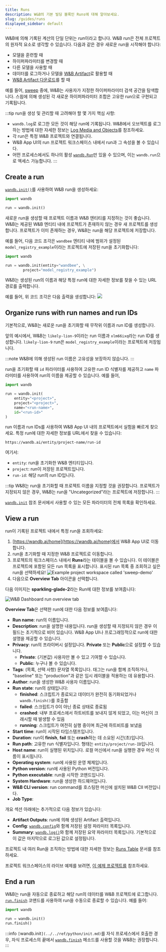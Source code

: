 ```yaml
---
title: Runs
description: W&B의 기본 빌딩 블록인 Runs에 대해 알아보세요.
slug: /guides/runs
displayed_sidebar: default
---
```


W&B에 의해 기록된 계산의 단일 단위는 *run*이라고 합니다. W&B run은 전체 프로젝트의 원자적 요소로 생각할 수 있습니다. 다음과 같은 경우 새로운 run을 시작해야 합니다:

* 모델을 훈련할 때
* 하이퍼파라미터를 변경할 때
* 다른 모델을 사용할 때
* 데이터를 로그하거나 모델을 [W&B Artifact](../artifacts/intro.md)로 활용할 때
* [W&B Artifact 다운로드](../artifacts/download-and-use-an-artifact.md)를 할 때

예를 들어, [sweep](../sweeps/intro.md) 중에, W&B는 사용자가 지정한 하이퍼파라미터 검색 공간을 탐색합니다. 스윕에 의해 생성된 각 새로운 하이퍼파라미터 조합은 고유한 run으로 구현되고 기록됩니다.

:::tip
run을 생성 및 관리할 때 고려해야 할 몇 가지 핵심 사항:
* `wandb.log`로 로그한 모든 것이 해당 run에 기록됩니다. W&B에서 오브젝트를 로그하는 방법에 대한 자세한 정보는 [Log Media and Objects](../track/log/intro.md)를 참조하세요.
* 각 run은 특정 W&B 프로젝트와 연결됩니다.
* W&B App UI의 run 프로젝트 워크스페이스 내에서 run과 그 속성을 볼 수 있습니다.
* 어떤 프로세스에서도 하나의 활성 [`wandb.Run`](../../ref/python/run.md)만 있을 수 있으며, 이는 `wandb.run`으로 엑세스 가능합니다.
:::

## Create a run

[`wandb.init()`](../../ref/python/init.md)를 사용하여 W&B run을 생성하세요:

```python
import wandb

run = wandb.init()
```

새로운 run을 생성할 때 프로젝트 이름과 W&B 엔티티를 지정하는 것이 좋습니다. W&B는 제공된 W&B 엔티티 내에 프로젝트가 존재하지 않는 경우 새 프로젝트를 생성합니다. 프로젝트가 이미 존재하는 경우, W&B는 run을 해당 프로젝트에 저장합니다.

예를 들어, 다음 코드 조각은 `wandbee` 엔티티 내에 범위가 설정된 `model_registry_example`이라는 프로젝트에 저장된 run을 초기화합니다:

```python
import wandb

run = wandb.init(entity="wandbee", \
        project="model_registry_example")
```

W&B는 생성된 run의 이름과 해당 특정 run에 대한 자세한 정보를 찾을 수 있는 URL 경로를 출력합니다.

예를 들어, 위 코드 조각은 다음 출력을 생성합니다:
![](/images/runs/run_example.png)

## Organize runs with run names and run IDs

기본적으로, W&B는 새로운 run을 초기화할 때 무작위 이름과 run ID를 생성합니다.

앞의 예시에서, W&B는 `likely-lion-9`이라는 run 이름과 `xlm66ixq`라는 run ID를 생성합니다. `likely-lion-9` run은 `model_registry_example`이라는 프로젝트에 저장됩니다.

:::note
W&B에 의해 생성된 run 이름은 고유성을 보장하지 않습니다.
:::

run을 초기화할 때 `id` 파라미터를 사용하여 고유한 run ID 식별자를 제공하고 `name` 파라미터를 사용하여 run의 이름을 제공할 수 있습니다. 예를 들어,

```python 
import wandb

run = wandb.init(
    entity="<project>", 
    project="<project>", 
    name="<run-name>", 
    id="<run-id>"
)
```

run 이름과 run IDs를 사용하여 W&B App UI 내의 프로젝트에서 실험을 빠르게 찾으세요. 특정 run에 대한 자세한 정보를 URL에서 찾을 수 있습니다:

```text title="W&B App URL for a specific run"
https://wandb.ai/entity/project-name/run-id
```

여기서:
* `entity`: run을 초기화한 W&B 엔티티입니다.
* `project`: run이 저장된 프로젝트입니다.
* `run-id`: 해당 run의 run ID입니다.

:::tip
W&B는 run을 초기화할 때 프로젝트 이름을 지정할 것을 권장합니다. 프로젝트가 지정되지 않은 경우, W&B는 run을 "Uncategorized"라는 프로젝트에 저장합니다.
:::

[`wandb.init`](../../ref/python/init.md) 참조 문서에서 사용할 수 있는 모든 파라미터의 전체 목록을 확인하세요.

## View a run

run이 기록된 프로젝트 내에서 특정 run을 조회하세요:

1. [https://wandb.ai/home](https://wandb.ai/home)에서 W&B App UI로 이동합니다.
2. run을 초기화할 때 지정한 W&B 프로젝트로 이동합니다.
3. 프로젝트의 워크스페이스 내에서 **Runs**라는 테이블을 볼 수 있습니다. 이 테이블은 프로젝트에 포함된 모든 run 목록을 표시합니다. 표시된 run 목록 중 조회하고 싶은 run을 선택하세요!
  ![Example project workspace called 'sweep-demo'](/images/app_ui/workspace_tab_example.png)
4. 다음으로 **Overview Tab** 아이콘을 선택합니다.

다음 이미지는 **sparkling-glade-2**라는 Run에 대한 정보를 보여줍니다:

![W&B Dashboard run overview tab](/images/app_ui/wandb_run_overview_page.png)

**Overview Tab**은 선택한 run에 대한 다음 정보를 보여줍니다:

* **Run name**: run의 이름입니다.
* **Description**: run을 설명한 내용입니다. run을 생성할 때 지정되지 않은 경우 이 필드는 초기적으로 비어 있습니다. W&B App UI나 프로그래밍적으로 run에 대한 설명을 제공할 수 있습니다.
* **Privacy**: run의 프라이버시 설정입니다. **Private** 또는 **Public**으로 설정할 수 있습니다.
    * **Private**: (기본값) 사용자만 볼 수 있고 기여할 수 있습니다.
    * **Public**: 누구나 볼 수 있습니다.
* **Tags**: (목록, 선택 사항) 문자열 목록입니다. 태그는 run을 함께 조직하거나, "baseline" 또는 "production"과 같은 임시 레이블을 적용하는 데 유용합니다.
* **Author**: run을 생성한 W&B 사용자 이름입니다.
* **Run state**: run의 상태입니다:
  * **finished**: 스크립트가 종료되고 데이터가 완전히 동기화되었거나 `wandb.finish()`를 호출함
  * **failed**: 스크립트가 0이 아닌 종료 상태로 종료됨
  * **crashed**: 내부 프로세스에서 하트비트를 보내지 않게 되었고, 이는 머신이 크래시할 때 발생할 수 있음
  * **running**: 스크립트가 여전히 실행 중이며 최근에 하트비트를 보냈음
* **Start time**: run이 시작된 타임스탬프입니다.
* **Duration**: run이 **finish**, **fail** 또는 **crash**하는 데 소요된 시간(초)입니다.
* **Run path**: 고유한 run 식별자입니다. 형태는 `entity/project/run-ID`입니다.
* **Host name**: run이 실행된 위치입니다. 로컬 머신에서 run을 실행한 경우 머신 이름이 표시됩니다.
* **Operating system**: run에 사용된 운영 체제입니다.
* **Python version**: run에 사용된 Python 버전입니다.
* **Python executable**: run을 시작한 코맨드입니다.
* **System Hardware**: run을 생성한 하드웨어입니다.
* **W&B CLI version**: run command를 호스팅한 머신에 설치된 W&B ClI 버전입니다.
* **Job Type**:

개요 섹션 아래에는 추가적으로 다음 정보가 있습니다:

* **Artifact Outputs**: run에 의해 생성된 Artifact 출력입니다.
* **Config**: [`wandb.config`](../../guides/track/config.md)와 함께 저장된 설정 파라미터 목록입니다.
* **Summary**: [`wandb.log()`](../../guides/track/log/intro.md)와 함께 저장된 요약 파라미터 목록입니다. 기본적으로 이 값은 마지막으로 로그된 값으로 설정됩니다.

프로젝트 내 여러 Run을 조직하는 방법에 대한 자세한 정보는 [Runs Table](../app/features/runs-table.md) 문서를 참조하세요.

프로젝트 워크스페이스의 라이브 예제를 보려면, [이 예제 프로젝트를](https://app.wandb.ai/example-team/sweep-demo) 참조하세요.

## End a run
W&B는 run을 자동으로 종료하고 해당 run의 데이터를 W&B 프로젝트에 로그합니다. [`run.finish`](../../ref/python/run.md#finish) 코맨드를 사용하여 run을 수동으로 종료할 수 있습니다. 예를 들어:

```python
import wandb

run = wandb.init()
run.finish()
```

:::info
`[`wandb.init`](../../ref/python/init.md)`를 자식 프로세스에서 호출한 경우, 자식 프로세스의 끝에서 [`wandb.finish`](../../ref/python/finish.md) 메소드를 사용할 것을 W&B는 권장합니다.
:::
